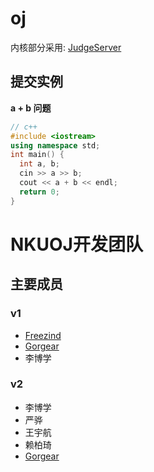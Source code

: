 # oj

内核部分采用: [JudgeServer](https://github.com/QingdaoU/JudgeServer) 
## 提交实例
**a + b 问题**
```c++
// c++
#include <iostream>
using namespace std;
int main() {
  int a, b;
  cin >> a >> b;
  cout << a + b << endl;
  return 0;
}
```

# NKUOJ开发团队

## 主要成员

### v1

- [Freezind](https://github.com/Freezind)
- [Gorgear](https://github.com/cctv1005s)
- 李博学

### v2

- 李博学
- 严骅
- 王宇航
- 赖柏琦
- [Gorgear](https://github.com/cctv1005s)

